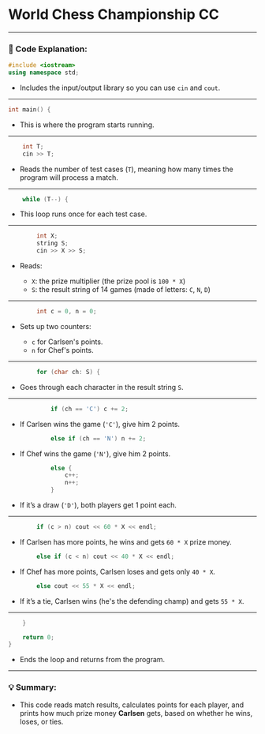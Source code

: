 ﻿# World Chess Championship CC


---

### 🔹 Code Explanation:

```cpp
#include <iostream>
using namespace std;
```

* Includes the input/output library so you can use `cin` and `cout`.

---

```cpp
int main() {
```

* This is where the program starts running.

---

```cpp
    int T;
    cin >> T;
```

* Reads the number of test cases (`T`), meaning how many times the program will process a match.

---

```cpp
    while (T--) {
```

* This loop runs once for each test case.

---

```cpp
        int X;
        string S;
        cin >> X >> S;
```

* Reads:

  * `X`: the prize multiplier (the prize pool is `100 * X`)
  * `S`: the result string of 14 games (made of letters: `C`, `N`, `D`)

---

```cpp
        int c = 0, n = 0;
```

* Sets up two counters:

  * `c` for Carlsen's points.
  * `n` for Chef's points.

---

```cpp
        for (char ch: S) {
```

* Goes through each character in the result string `S`.

---

```cpp
            if (ch == 'C') c += 2;
```

* If Carlsen wins the game (`'C'`), give him 2 points.

```cpp
            else if (ch == 'N') n += 2;
```

* If Chef wins the game (`'N'`), give him 2 points.

```cpp
            else {
                c++;
                n++;
            }
```

* If it’s a draw (`'D'`), both players get 1 point each.

---

```cpp
        if (c > n) cout << 60 * X << endl;
```

* If Carlsen has more points, he wins and gets `60 * X` prize money.

```cpp
        else if (c < n) cout << 40 * X << endl;
```

* If Chef has more points, Carlsen loses and gets only `40 * X`.

```cpp
        else cout << 55 * X << endl;
```

* If it’s a tie, Carlsen wins (he's the defending champ) and gets `55 * X`.

---

```cpp
    }

    return 0;
}
```

* Ends the loop and returns from the program.

---

### 💡 Summary:

* This code reads match results, calculates points for each player, and prints how much prize money **Carlsen** gets, based on whether he wins, loses, or ties.

